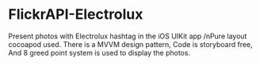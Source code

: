 # FlickrAPI-Electrolux
Present photos with Electrolux hashtag in the iOS UIKit app
/nPure layout cocoapod used.
There is a MVVM design pattern,
Code is storyboard free,
And 8 greed point system is used to display the photos.
